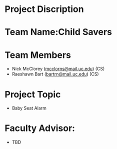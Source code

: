 # Project Discription



# Team Name:Child Savers 

# Team Members 
- Nick McClorey (mcclorns@mail.uc.edu)  (CS)
- Raeshawn Bart (bartrn@mail.uc.edu)    (CS)


# Project Topic
* Baby Seat Alarm 

# Faculty Advisor:
* TBD
